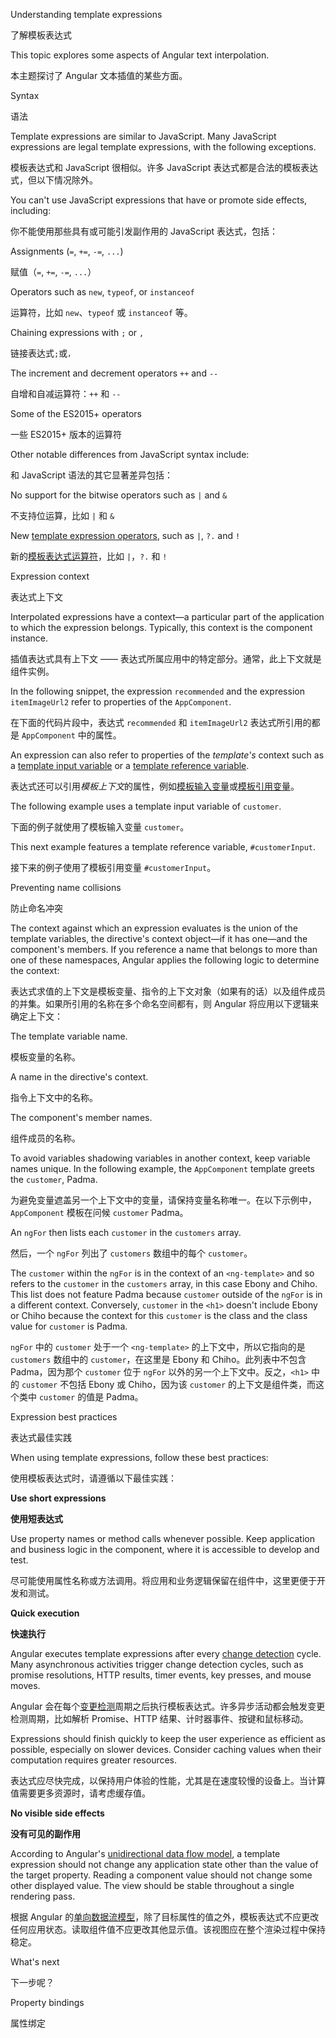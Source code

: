 Understanding template expressions

了解模板表达式

This topic explores some aspects of Angular text interpolation.

本主题探讨了 Angular 文本插值的某些方面。

Syntax

语法

Template expressions are similar to JavaScript.
Many JavaScript expressions are legal template expressions, with the following exceptions.

模板表达式和 JavaScript 很相似。许多 JavaScript 表达式都是合法的模板表达式，但以下情况除外。

You can't use JavaScript expressions that have or promote side effects, including:

你不能使用那些具有或可能引发副作用的 JavaScript 表达式，包括：

Assignments \(`=`, `+=`, `-=`, `...`\)

赋值（`=`, `+=`, `-=`, `...`）

Operators such as `new`, `typeof`, or `instanceof`

运算符，比如 `new`、`typeof` 或 `instanceof` 等。

Chaining expressions with <code>;</code> or <code>,</code>

链接表达式<code>;</code>或<code>，</code>

The increment and decrement operators `++` and `--`

自增和自减运算符：`++` 和 `--`

Some of the ES2015+ operators

一些 ES2015+ 版本的运算符

Other notable differences from JavaScript syntax include:

和 JavaScript 语法的其它显著差异包括：

No support for the bitwise operators such as `|` and `&`

不支持位运算，比如 `|` 和 `&`

New [template expression operators](guide/template-expression-operators), such as `|`, `?.` and `!`

新的[模板表达式运算符](guide/template-expression-operators)，比如 `|`，`?.` 和 `!`

Expression context

表达式上下文

Interpolated expressions have a context—a particular part of the application to which the expression belongs.
Typically, this context is the component instance.

插值表达式具有上下文 —— 表达式所属应用中的特定部分。通常，此上下文就是组件实例。

In the following snippet, the expression `recommended` and the expression `itemImageUrl2` refer to properties of the `AppComponent`.

在下面的代码片段中，表达式 `recommended` 和 `itemImageUrl2` 表达式所引用的都是 `AppComponent` 中的属性。

An expression can also refer to properties of the _template's_ context such as a [template input variable](guide/structural-directives#shorthand) or a [template reference variable](guide/template-reference-variables).

表达式还可以引用*模板上下文*的属性，例如[模板输入变量](guide/structural-directives#shorthand)或[模板引用变量](guide/template-reference-variables)。

The following example uses a template input variable of `customer`.

下面的例子就使用了模板输入变量 `customer`。

This next example features a template reference variable, `#customerInput`.

接下来的例子使用了模板引用变量 `#customerInput`。

Preventing name collisions

防止命名冲突

The context against which an expression evaluates is the union of the template variables, the directive's context object—if it has one—and the component's members.
If you reference a name that belongs to more than one of these namespaces, Angular applies the following logic to determine the context:

表达式求值的上下文是模板变量、指令的上下文对象（如果有的话）以及组件成员的并集。如果所引用的名称在多个命名空间都有，则 Angular 将应用以下逻辑来确定上下文：

The template variable name.

模板变量的名称。

A name in the directive's context.

指令上下文中的名称。

The component's member names.

组件成员的名称。

To avoid variables shadowing variables in another context, keep variable names unique.
In the following example, the `AppComponent` template greets the `customer`, Padma.

为避免变量遮盖另一个上下文中的变量，请保持变量名称唯一。在以下示例中，`AppComponent` 模板在问候 `customer` Padma。

An `ngFor` then lists each `customer` in the `customers` array.

然后，一个 `ngFor` 列出了 `customers` 数组中的每个 `customer`。

The `customer` within the `ngFor` is in the context of an `<ng-template>` and so refers to the `customer` in the `customers` array, in this case Ebony and Chiho.
This list does not feature Padma because `customer` outside of the `ngFor` is in a different context.
Conversely, `customer` in the `<h1>` doesn't include Ebony or Chiho because the context for this `customer` is the class and the class value for `customer` is Padma.

`ngFor` 中的 `customer` 处于一个 `<ng-template>` 的上下文中，所以它指向的是 `customers` 数组中的 `customer`，在这里是 Ebony 和 Chiho。此列表中不包含 Padma，因为那个 `customer` 位于 `ngFor` 以外的另一个上下文中。反之，`<h1>` 中的 `customer` 不包括 Ebony 或 Chiho，因为该 `customer` 的上下文是组件类，而这个类中 `customer` 的值是 Padma。

Expression best practices

表达式最佳实践

When using template expressions, follow these best practices:

使用模板表达式时，请遵循以下最佳实践：

**Use short expressions**

**使用短表达式**

Use property names or method calls whenever possible.
Keep application and business logic in the component, where it is accessible to develop and test.

尽可能使用属性名称或方法调用。将应用和业务逻辑保留在组件中，这里更便于开发和测试。

**Quick execution**

**快速执行**

Angular executes template expressions after every [change detection](guide/glossary#change-detection) cycle.
Many asynchronous activities trigger change detection cycles, such as promise resolutions, HTTP results, timer events, key presses, and mouse moves.

Angular 会在每个[变更检测](guide/glossary#change-detection)周期之后执行模板表达式。许多异步活动都会触发变更检测周期，比如解析 Promise、HTTP 结果、计时器事件、按键和鼠标移动。

Expressions should finish quickly to keep the user experience as efficient as possible, especially on slower devices.
Consider caching values when their computation requires greater resources.

表达式应尽快完成，以保持用户体验的性能，尤其是在速度较慢的设备上。当计算值需要更多资源时，请考虑缓存值。

**No visible side effects**

**没有可见的副作用**

According to Angular's [unidirectional data flow model](guide/glossary#unidirectional-data-flow), a template expression should not change any application state other than the value of the target property.
Reading a component value should not change some other displayed value.
The view should be stable throughout a single rendering pass.

根据 Angular 的[单向数据流模型](guide/glossary#unidirectional-data-flow)，除了目标属性的值之外，模板表达式不应更改任何应用状态。读取组件值不应更改其他显示值。该视图应在整个渲染过程中保持稳定。

What's next

下一步呢？

Property bindings

属性绑定